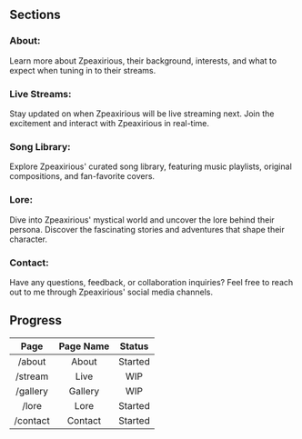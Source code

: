 ## Sections

### About:
Learn more about Zpeaxirious, their background, interests, and what to expect when tuning in to their streams.

### Live Streams:
Stay updated on when Zpeaxirious will be live streaming next. Join the excitement and interact with Zpeaxirious in real-time.

### Song Library:
Explore Zpeaxirious' curated song library, featuring music playlists, original compositions, and fan-favorite covers.

### Lore:
Dive into Zpeaxirious' mystical world and uncover the lore behind their persona. Discover the fascinating stories and adventures that shape their character.

### Contact:
Have any questions, feedback, or collaboration inquiries? Feel free to reach out to me through Zpeaxirious' social media channels.

## Progress

| Page | Page Name | Status |
| :-: | :-: | :-: |
| /about | About | Started |
| /stream | Live | WIP |
| /gallery | Gallery | WIP |
| /lore | Lore | Started |
| /contact | Contact | Started |